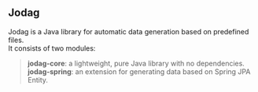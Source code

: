 ## Jodag
Jodag is a Java library for automatic data generation based on predefined files. <br>
It consists of two modules:

> **jodag-core**: a lightweight, pure Java library with no dependencies.<br> 
> **jodag-spring**: an extension for generating data based on Spring JPA Entity.
